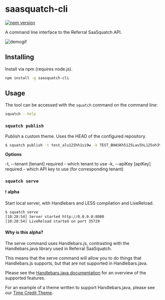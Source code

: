 saasquatch-cli
==============

[![npm version](https://badge.fury.io/js/saasquatch-cli.svg)](http://badge.fury.io/js/saasquatch-cli)

A command line interface to the Referral SaaSquatch API.

![demogif](https://cloud.githubusercontent.com/assets/1157086/6423060/48428272-be95-11e4-81cc-eb95f8983f5c.gif)


## Installing

Install via npm (requires node.js).

```bash
npm install -g saasquatch-cli
```


## Usage

The tool can be accessed with the `squatch` command on the command line:

```bash
squatch --help
```

### `squatch publish`

Publish a custom theme. Uses the HEAD of the configured repository.

```bash
$ squatch publish -t test_alu125hh1si9w -k TEST_BHASKh5125Las5hL125oh3VbLmPxUSs
```

**Options**

-t, --tenant [tenant]  required - which tenant to use
-k, --apiKey [apiKey]  required - which API key to use (for corresponding tenant)

### `squatch serve`

:exclamation: **alpha**

Start local server, with Handlebars and LESS compilation and LiveReload.

```bash
$ squatch serve
[10:28:54] Server started http://0.0.0.0:8080
[10:28:54] LiveReload started on port 35729
```

#### Why is this alpha?

The serve command uses Handlebars.js, contrasting with the Handlebars.java library used in Referral SaaSquatch.

This means that the serve command will allow you to do things that Handlebars.js supports, but that are not supported in Handlebars.java.

Please see the [Handlebars.java documentation](https://github.com/jknack/handlebars.java) for an overview of the supported features.

For an example of a theme written to support Handlebars.java, please see our [Time Credit Theme](https://github.com/saasquatch/time-credit-theme).
